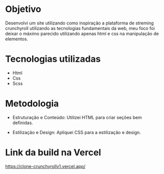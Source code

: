 # Objetivo
Desenvolvi um site utilizando como inspiração a plataforma de streming crunchyroll utilizando as tecnologias fundamentais da web, meu foco foi deixar o máximo parecido utilizando apenas html e css na manipulação de elementos.

# Tecnologias utilizadas

* Html
* Css
* Scss
  
# Metodologia

* Estruturação e Conteúdo:
Utilizei HTML para criar seções bem definidas.

* Estilização e Design:
Apliquei CSS para a estilização e design.

# Link da build na Vercel
https://clone-crunchyrollv1.vercel.app/
